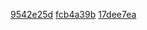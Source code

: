 [9542e25d](../pieces/identifiant/9542e25d)
[fcb4a39b](../pieces/identifiant/fcb4a39b)
[17dee7ea](../pieces/identifiant/17dee7ea)
